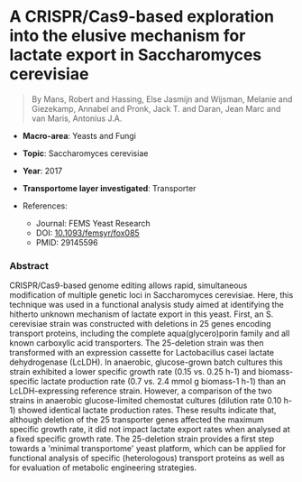 # A CRISPR/Cas9-based exploration into the elusive mechanism for lactate export in Saccharomyces cerevisiae

> By Mans, Robert and Hassing, Else Jasmijn and Wijsman, Melanie and Giezekamp, Annabel and Pronk, Jack T. and Daran, Jean Marc and van Maris, Antonius J.A.

- **Macro-area**: Yeasts and Fungi
- **Topic**: Saccharomyces cerevisiae
- **Year**: 2017
- **Transportome layer investigated**: Transporter

- References:
  - Journal: FEMS Yeast Research
  - DOI: [10.1093/femsyr/fox085](https://doi.org/10.1093/femsyr/fox085)
  - PMID: 29145596

### Abstract

CRISPR/Cas9-based genome editing allows rapid, simultaneous modification of multiple genetic loci in Saccharomyces cerevisiae. Here, this technique was used in a functional analysis study aimed at identifying the hitherto unknown mechanism of lactate export in this yeast. First, an S. cerevisiae strain was constructed with deletions in 25 genes encoding transport proteins, including the complete aqua(glycero)porin family and all known carboxylic acid transporters. The 25-deletion strain was then transformed with an expression cassette for Lactobacillus casei lactate dehydrogenase (LcLDH). In anaerobic, glucose-grown batch cultures this strain exhibited a lower specific growth rate (0.15 vs. 0.25 h-1) and biomass-specific lactate production rate (0.7 vs. 2.4 mmol g biomass-1 h-1) than an LcLDH-expressing reference strain. However, a comparison of the two strains in anaerobic glucose-limited chemostat cultures (dilution rate 0.10 h-1) showed identical lactate production rates. These results indicate that, although deletion of the 25 transporter genes affected the maximum specific growth rate, it did not impact lactate export rates when analysed at a fixed specific growth rate. The 25-deletion strain provides a first step towards a 'minimal transportome' yeast platform, which can be applied for functional analysis of specific (heterologous) transport proteins as well as for evaluation of metabolic engineering strategies.
